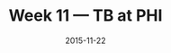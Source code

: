 ---
layout: game
title: Week 11 — TB at PHI
season: 2015
game_id: 2015_11_TB_PHI
week: 11
date: 2015-11-22
home_team: PHI
away_team: TB
final_home: 17
final_away: 45
pbp_url: /assets/data/pbp/2015/2015_11_TB_PHI.csv.gz
---
